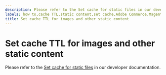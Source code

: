 ```yaml
---
description: Please refer to the Set cache for static files in our developer documentation.
labels: how to,cache TTL,static content,set cache,Adobe Commerce,Magento
title: Set cache TTL for images and other static content
---
```


# Set cache TTL for images and other static content

Please refer to the [Set cache for static files](https://devdocs.magento.com/guides/v2.3/cloud/project/set-cache.html) in our developer documentation.